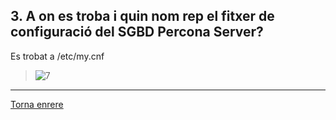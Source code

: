 ## 3. A on es troba i quin nom rep el fitxer de configuració del SGBD Percona Server?  

Es trobat a /etc/my.cnf  
>![7](https://i.imgur.com/30g7mdQ.png)

***
[Torna enrere](https://github.com/Josep88/MP10UF2-A1)
